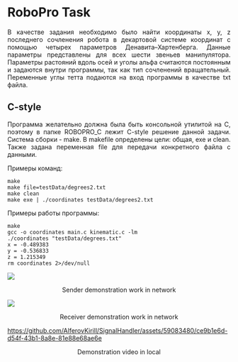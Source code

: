 # RoboPro Task

<p align="justify">В качестве задания необходимо было найти координаты x, y, z последнего сочленения робота в декартовой системе координат с помощью четырех параметров Денавита–Хартенберга. Данные параметры представлены для всех шести звеньев манипулятора. Параметры растояний вдоль осей и уголы альфа считаются постоянным и задаются внутри программы, так как тип сочленений вращательный. Переменные углы тетта подаются на вход программы в качестве txt файла.</p>

## C-style

<p align="justify">Программа желательно должна была быть консольной утилитой на C, поэтому в папке ROBOPRO_C лежит C-style решение данной задачи. Система сборки - make. В makefile определены цели: общая, exe и clean. Также задана переменная file для передачи конкретного файла с данными.</p>

<p align="justify">Примеры команд:</p>

```console
make
make file=testData/degrees2.txt
make clean
make exe | ./coordinates testData/degrees2.txt
```

<p align="justify">Примеры работы программы:</p>

```console
make
gcc -o coordinates main.c kinematic.c -lm
./coordinates "testData/degrees.txt"
x = -0.489383
y = -0.536833
z = 1.215349
rm coordinates 2>/dev/null
```

<img src="https://github.com/AlferovKirill/SignalHandler/assets/59083480/60f06de8-5ebc-44ac-b5a9-5ab527e38506">
<p align="center">Sender demonstration work in network</p>

<img src="https://github.com/AlferovKirill/SignalHandler/assets/59083480/095da701-ade6-4fd8-bbf6-f888950b0f63">
<p align="center">Receiver demonstration work in network</p>

https://github.com/AlferovKirill/SignalHandler/assets/59083480/ce9b1e6d-d54f-43b1-8a8e-81e88e68ae6e
<p align="center">Demonstration video in local</p>
